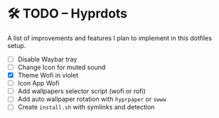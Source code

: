 # 🛠️ TODO – Hyprdots

A list of improvements and features I plan to implement in this dotfiles setup.

- [ ] Disable Waybar tray
- [ ] Change Icon for muted sound
- [x] Theme Wofi in violet
- [ ] Icon App Wofi
- [ ] Add wallpapers selector script (wofi or rofi)
- [ ] Add auto wallpaper rotation with `hyprpaper` or `swww`
- [ ] Create `install.sh` with symlinks and detection
